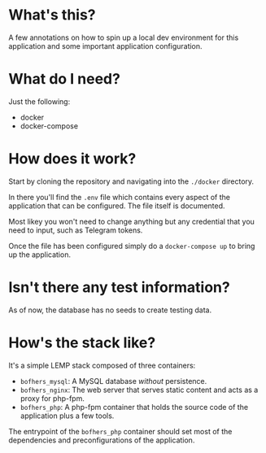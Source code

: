 # What's this?

A few annotations on how to spin up a local dev environment for this application and some important application configuration.

# What do I need?

Just the following:

- docker
- docker-compose

# How does it work?

Start by cloning the repository and navigating into the `./docker` directory.

In there you'll find the `.env` file which contains every aspect of the application that can be configured. The file itself is documented.

Most likey you won't need to change anything but any credential that you need to input, such as Telegram tokens.
 
Once the file has been configured simply do a `docker-compose up` to bring up the application.  

# Isn't there any test information?

As of now, the database has no seeds to create testing data.

# How's the stack like?

It's a simple LEMP stack composed of three containers:

- `bofhers_mysql`: A MySQL database _without_ persistence.
- `bofhers_nginx`: The web server that serves static content and acts as a proxy for php-fpm. 
- `bofhers_php`: A php-fpm container that holds the source code of the application plus a few tools.

The entrypoint of the `bofhers_php` container should set most of the dependencies and preconfigurations of the application.
